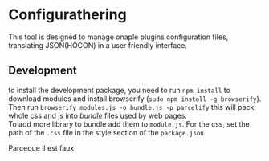 # Configurathering
This tool is designed to manage onaple plugins configuration files,
 translating JSON(HOCON) in a user friendly interface. 
 ## Development
 to install the development package, you need to run `npm install` to download modules and install browserify (`sudo npm install -g browserify`). Then 
 run ```browserify modules.js -o bundle.js -p parcelify```
 this will pack whole css and js into _bundle_ files used by web pages.  
 To add more library to bundle add them to `module.js`. For the css, set the path of the `.css` file
 in the style section of the `package.json` 
 
 Parceque il est faux
